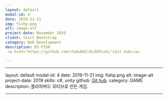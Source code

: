 ```yaml
---
layout: default
modal-id: 4
date: 2019-11-21
img: fishp.png
alt: image-alt
project-date: November 2019
client: Start Bootstrap
category: Web Development
description: DS FISH
 <a href="https://github.com/rhakdkdl16/DSFish/">Git hub</a>.

---
```


---
layout: default
modal-id: 4
date: 2019-11-21
img: fishp.png
alt: image-alt
project-date:  2019
skills: c#, unity
github: <a href="https://github.com/rhakdkdl16/DSFish/">Git hub</a>.
category: GAME
description: 플라피버드 모티브로 만든 게임.

---
